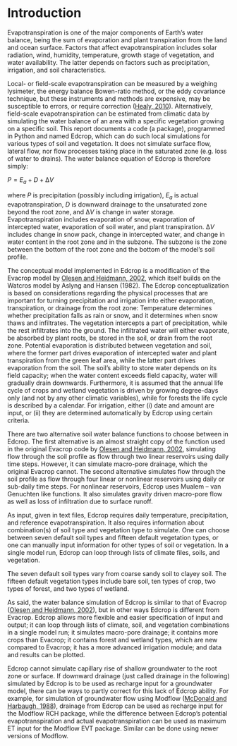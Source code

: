 # Introduction

Evapotranspiration is one of the major components of Earth’s water balance, being the sum of evaporation and plant transpiration from the land and ocean surface. Factors that affect evapotranspiration includes solar radiation, wind, humidity, temperature, growth stage of vegetation, and water availability. The latter depends on factors such as precipitation, irrigation, and soil characteristics.

Local- or field-scale evapotranspiration can be measured by a weighing lysimeter, the energy balance Bowen-ratio method, or the eddy covariance technique, but these instruments and methods are expensive, may be susceptible to errors, or require correction ([Healy, 2010](https://pubs.usgs.gov/publication/70189200)). Alternatively, field-scale evapotranspiration can be estimated from climatic data by simulating the water balance of an area with a specific vegetation growing on a specific soil. This report documents a code (a package), programmed in Python and named Edcrop, which can do such local simulations for various types of soil and vegetation. It does not simulate surface flow, lateral flow, nor flow processes taking place in the saturated zone (e.g. loss of water to drains). The water balance equation of Edcrop is therefore simply:

${P = E_a + D + ∆V}$

where $P$ is precipitation (possibly including irrigation), $E_a$ is actual evapotranspiration, $D$ is downward drainage to the unsaturated zone beyond the root zone, and $∆V$ is change in water storage. Evapotranspiration includes evaporation of snow, evaporation of intercepted water, evaporation of soil water, and plant transpiration. $∆V$ includes change in snow pack, change in intercepted water, and change in water content in the root zone and in the subzone. The subzone is the zone between the bottom of the root zone and the bottom of the model’s soil profile.

The conceptual model implemented in Edcrop is a modification of the Evacrop model by [Olesen and Heidmann, 2002](https://www.yumpu.com/da/document/view/17948798/evacrop-et-program-til-beregning-af-aktuel-fordampning-og-), which itself builds on the Watcros model by Aslyng and Hansen (1982). The Edcrop conceptualization is based on considerations regarding the physical processes that are important for turning precipitation and irrigation into either evaporation, transpiration, or drainage from the root zone: Temperature determines whether precipitation falls as rain or snow, and it determines when snow thaws and infiltrates. The vegetation intercepts a part of precipitation, while the rest infiltrates into the ground. The infiltrated water will either evaporate, be absorbed by plant roots, be stored in the soil, or drain from the root zone. Potential evaporation is distributed between vegetation and soil, where the former part drives evaporation of intercepted water and plant transpiration from the green leaf area, while the latter part drives evaporation from the soil. The soil’s ability to store water depends on its field capacity; when the water content exceeds field capacity, water will gradually drain downwards. Furthermore, it is assumed that the annual life cycle of crops and wetland vegetation is driven by growing degree-days only (and not by any other climatic variables), while for forests the life cycle is described by a calendar. For irrigation, either (i) date and amount are input, or (ii) they are determined automatically by Edcrop using certain criteria.

There are two alternative soil water balance functions to choose between in Edcrop. The first alternative is an almost straight copy of the function used in the original Evacrop code by [Olesen and Heidmann, 2002](https://www.yumpu.com/da/document/view/17948798/evacrop-et-program-til-beregning-af-aktuel-fordampning-og-), simulating flow through the soil profile as flow through two linear reservoirs using daily time steps. However, it can simulate macro-pore drainage, which the original Evacrop cannot. The second alternative simulates flow through the soil profile as flow through four linear or nonlinear reservoirs using daily or sub-daily time steps. For nonlinear reservoirs, Edcrop uses Mualem – van Genuchten like functions. It also simulates gravity driven macro-pore flow as well as loss of infiltration due to surface runoff.

As input, given in text files, Edcrop requires daily temperature, precipitation, and reference evapotranspiration. It also requires information about combination(s) of soil type and vegetation type to simulate. One can choose between seven default soil types and fifteen default vegetation types, or one can manually input information for other types of soil or vegetation. In a single model run, Edcrop can loop through lists of climate files, soils, and vegetation.

The seven default soil types vary from coarse sandy soil to clayey soil. The fifteen default vegetation types include bare soil, ten types of crop, two types of forest, and two types of wetland.

As said, the water balance simulation of Edcrop is similar to that of Evacrop ([Olesen and Heidmann, 2002](https://www.yumpu.com/da/document/view/17948798/evacrop-et-program-til-beregning-af-aktuel-fordampning-og-)), but in other ways Edcrop is different from Evacrop. Edcrop allows more flexible and easier specification of input and output; it can loop through lists of climate, soil, and vegetation combinations in a single model run; it simulates macro-pore drainage; it contains more crops than Evacrop; it contains forest and wetland types, which are new compared to Evacrop; it has a more advanced irrigation module; and data and results can be plotted.

Edcrop cannot simulate capillary rise of shallow groundwater to the root zone or surface. If downward drainage (just called drainage in the following) simulated by Edcrop is to be used as recharge input for a groundwater model, there can be ways to partly correct for this lack of Edcrop ability. For example, for simulation of groundwater flow using Modflow ([McDonald and Harbaugh, 1988](https://pubs.usgs.gov/publication/twri06A1)), drainage from Edcrop can be used as recharge input for the Modflow RCH package, while the difference between Edcrop’s potential evapotranspiration and actual evapotranspiration can be used as maximum ET input for the Modflow EVT package. Similar can be done using newer versions of Modflow.